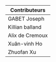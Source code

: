 |Contributeurs|
|----------| 
|GABET Joseph|
|Killian balland|
|Alix de Cremoux|
|Xuân-vinh Ho|
|Zhuofan Xu|

